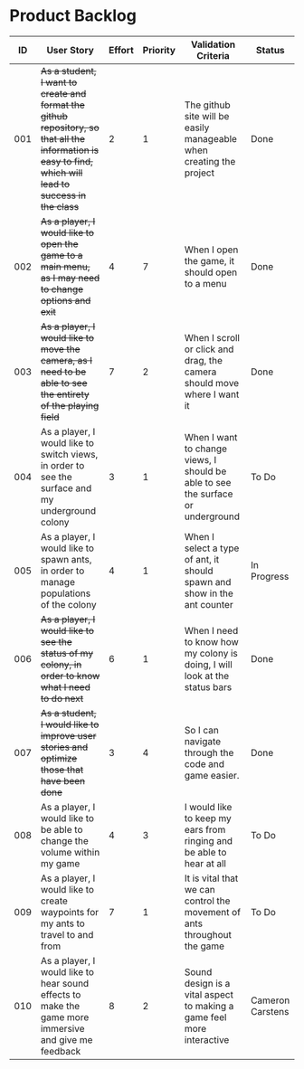 # Product Backlog

| ID | User Story | Effort | Priority | Validation Criteria | Status |
|----|------------|--------|----------|---------------------|--------|
| 001 | ~~As a student, I want to create and format the github repository, so that all the information is easy to find, which will lead to success in the class~~ | 2 | 1 | The github site will be easily manageable when creating the project | Done |
| 002 | ~~As a player, I would like to open the game to a main menu, as I may need to change options and exit~~ | 4 | 7 | When I open the game, it should open to a menu | Done |
| 003 | ~~As a player, I would like to move the camera, as I need to be able to see the entirety of the playing field~~ | 7 | 2 | When I scroll or click and drag, the camera should move where I want it | Done |
| 004 | As a player, I would like to switch views, in order to see the surface and my underground colony | 3 | 1 | When I want to change views, I should be able to see the surface or underground | To Do | 
| 005 | As a player, I would like to spawn ants, in order to manage populations of the colony | 4 | 1 | When I select a type of ant, it should spawn and show in the ant counter | In Progress |
| 006 | ~~As a player, I would like to see the status of my colony, in order to know what I need to do next~~ | 6 | 1 | When I need to know how my colony is doing, I will look at the status bars | Done |
| 007 |~~As a student, I would like to improve user stories and optimize those that have been done~~ | 3 | 4 | So I can navigate through the code and game easier. | Done |
| 008 | As a player, I would like to be able to change the volume within my game | 4 | 3 | I would like to keep my ears from ringing and be able to hear at all | To Do |
| 009 | As a player, I would like to create waypoints for my ants to travel to and from | 7 | 1 | It is vital that we can control the movement of ants throughout the game | To Do | 
| 010 | As a player, I would like to hear sound effects to make the game more immersive and give me feedback | 8 | 2 | Sound design is a vital aspect to making a game feel more interactive | Cameron Carstens |
